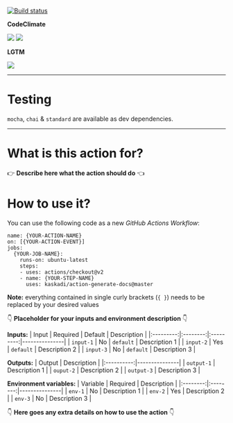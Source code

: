 [![Build status](https://img.shields.io/github/workflow/status/kaskadi/action-generate-docs/build?label=build&logo=mocha)](https://github.com/kaskadi/action-generate-docs/actions?query=workflow%3Abuild)

**CodeClimate**

[![](https://img.shields.io/codeclimate/maintainability/kaskadi/action-generate-docs?label=maintainability&logo=Code%20Climate)](https://codeclimate.com/github/kaskadi/action-generate-docs)
[![](https://img.shields.io/codeclimate/tech-debt/kaskadi/action-generate-docs?label=technical%20debt&logo=Code%20Climate)](https://codeclimate.com/github/kaskadi/action-generate-docs)
<!-- ******** Can uncomment this when your coverage is in place ******** -->
<!-- [![](https://img.shields.io/codeclimate/coverage/kaskadi/action-generate-docs?label=test%20coverage&logo=Code%20Climate)](https://codeclimate.com/github/kaskadi/action-generate-docs) -->

**LGTM**

[![](https://img.shields.io/lgtm/grade/javascript/github/kaskadi/action-generate-docs?label=code%20quality&logo=lgtm)](https://lgtm.com/projects/g/kaskadi/action-generate-docs/?mode=list)

****

# Testing

`mocha`, `chai` & `standard` are available as dev dependencies.

****

# What is this action for?

:point_right: **Describe here what the action should do** :point_left:

# How to use it?

You can use the following code as a new _GitHub Actions Workflow_:

```
name: {YOUR-ACTION-NAME}
on: [{YOUR-ACTION-EVENT}]
jobs:
  {YOUR-JOB-NAME}:
    runs-on: ubuntu-latest
    steps:
    - uses: actions/checkout@v2
    - name: {YOUR-STEP-NAME}
      uses: kaskadi/action-generate-docs@master
```

**Note:** everything contained in single curly brackets (`{ }`) needs to be replaced by your desired values

:point_down: **Placeholder for your inputs and environment description** :point_down:

**Inputs:**
|   Input   | Required |  Default  | Description   |
|:---------:|:--------:|:---------:|---------------|
| `input-1` |    No    | `default` | Description 1 |
| `input-2` |    Yes   | `default` | Description 2 |
| `input-3` |    No    | `default` | Description 3 |

**Outputs:**
|   Output   | Description   |
|:----------:|---------------|
| `output-1` | Description 1 |
|  `ouput-2` | Description 2 |
| `output-3` | Description 3 |

**Environment variables:**
| Variable | Required | Description   |
|:--------:|:--------:|---------------|
|  `env-1` |    No    | Description 1 |
|  `env-2` |    Yes   | Description 2 |
|  `env-3` |    No    | Description 3 |

:point_down: **Here goes any extra details on how to use the action** :point_down:
